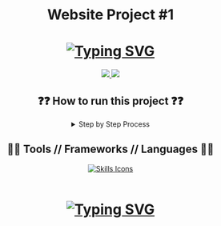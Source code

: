 <h1 align="center">Website Project #1</h1>
<h1 align="center">
 <a href="https://git.io/typing-svg"><img src="https://readme-typing-svg.demolab.com?font=Fira+Code&duration=4000&pause=500&color=0BF71D&center=true&width=435&lines=This+is+Blog+Website+Project" alt="Typing SVG" /></a>
</h1>
<div align="center">
 <a href="https://www.linkedin.com/in/rasyid-bomantoro? 
    utm_source=share&utm_campaign=share_via&utm_content=profile&utm_medium=android_app ">
      <img src="https://img.shields.io/badge/LinkedIn-0077B5?style=for-the-badge&logo=linkedin&logoColor=whit">
 </a>
 <a href="https://www.instagram.com/rasyidbsp?igsh=MWpnY2M0ZmUxdjd3eQ==">
   <img src="https://img.shields.io/badge/Instagram-E4405F?style=for-the-badge&logo=instagram&logoColor=white">
 </a>
</div>

<div align="center">

<h2 align="center">
    ❓❓ How to run this project ❓❓
</h2>
<details>
    <summary>Step by Step Process</summary>
    <div align="left">
    
    1. Download this project
    
    2. Download xampp or laragon to and run apache and mySQL 

    3. Put this folder project  on laragon/www or xampp/htdocs

    4. go to this project  in cmd and type composer update or composer install

    5. edit the .env.example on this project to .env

    6.Set Up the .env file

    7. Make database 

    8. import this file .sql extension to database 

    9. php artisan key:generate

    10. php artisan storage:link

    11. php artisan serve + copy the (http://127.0.0.1:8000)

    12. paste to your browser

    OR GO TO MY YOUTUBE VIDEO TO WATCH THE TUTORIAL
    // COMING SOON

</div>
</details>


<h2 align="center">
  👨‍💻 Tools // Frameworks // Languages 👨‍💻
</h2>
<div align="center">
  <a href="https://skillicons.dev">
    <img src="https://skillicons.dev/icons?i=html,css,js,laravel,php,mysql,vscode&perline=6" alt="Skills Icons"/>
  </a>
</div>
<br>


<h1 align="center">
 <a href="https://git.io/typing-svg"><img src="https://readme-typing-svg.demolab.com?font=Fira+Code&duration=4000&pause=500&color=0BF71D&center=true&width=435&lines=Thank+you+for+visiting" alt="Typing SVG" /></a>
</h1>
<div align="center">

